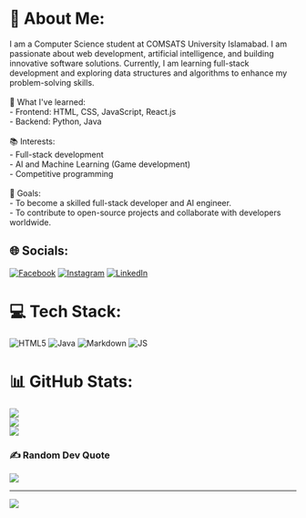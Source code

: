 # 💫 About Me:
I am a Computer Science student at COMSATS University Islamabad. I am passionate about web development, artificial intelligence, and building innovative software solutions. Currently, I am learning full-stack development and exploring data structures and algorithms to enhance my problem-solving skills.<br><br>🌱 What I've learned:<br>- Frontend: HTML, CSS, JavaScript, React.js<br>- Backend: Python, Java<br><br>📚 Interests:<br>- Full-stack development<br>- AI and Machine Learning (Game development)<br>- Competitive programming<br><br>🚀 Goals:<br>- To become a skilled full-stack developer and AI engineer.<br>- To contribute to open-source projects and collaborate with developers worldwide.


## 🌐 Socials:
[![Facebook](https://img.shields.io/badge/Facebook-%231877F2.svg?logo=Facebook&logoColor=white)](https://facebook.com/https://www.facebook.com/mozi.op.09/) [![Instagram](https://img.shields.io/badge/Instagram-%23E4405F.svg?logo=Instagram&logoColor=white)](https://instagram.com/https://www.instagram.com/i_am_mustafa09/) [![LinkedIn](https://img.shields.io/badge/LinkedIn-%230077B5.svg?logo=linkedin&logoColor=white)](https://linkedin.com/in/https://www.linkedin.com/in/ahmad-mustafa-iqbal/) 

# 💻 Tech Stack:
![HTML5](https://img.shields.io/badge/html5-%23E34F26.svg?style=plastic&logo=html5&logoColor=white) ![Java](https://img.shields.io/badge/java-%23ED8B00.svg?style=plastic&logo=openjdk&logoColor=white) ![Markdown](https://img.shields.io/badge/markdown-%23000000.svg?style=plastic&logo=markdown&logoColor=white) ![JS](https://shields.io/badge/JavaScript-F7DF1E?logo=JavaScript&logoColor=000&style=plastic)
# 📊 GitHub Stats:
![](https://github-readme-stats.vercel.app/api?username=Ahmad-Mustafa-Iqbal&theme=dark&hide_border=false&include_all_commits=true&count_private=true)<br/>
![](https://github-readme-streak-stats.herokuapp.com/?user=Ahmad-Mustafa-Iqbal&theme=dark&hide_border=false)<br/>
![](https://github-readme-stats.vercel.app/api/top-langs/?username=Ahmad-Mustafa-Iqbal&theme=dark&hide_border=false&include_all_commits=true&count_private=true&layout=compact)

### ✍️ Random Dev Quote
![](https://quotes-github-readme.vercel.app/api?type=horizontal&theme=radical)

---
[![](https://visitcount.itsvg.in/api?id=Ahmad-Mustafa-Iqbal&icon=0&color=0)](https://visitcount.itsvg.in)

<!-- Proudly created with GPRM ( https://gprm.itsvg.in ) -->
